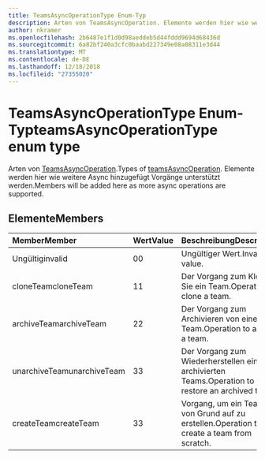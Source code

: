 ```yaml
---
title: TeamsAsyncOperationType Enum-Typ
description: Arten von TeamsAsyncOperation. Elemente werden hier wie weitere Async hinzugefügt Vorgänge unterstützt werden.
author: nkramer
ms.openlocfilehash: 2b6487e1f1d0d98aeddeb5d44fddd9694d68436d
ms.sourcegitcommit: 6a82bf240a3cfc0baabd227349e08a08311e3d44
ms.translationtype: MT
ms.contentlocale: de-DE
ms.lasthandoff: 12/18/2018
ms.locfileid: "27355020"
---
```

# <a name="teamsasyncoperationtype-enum-type"></a><span data-ttu-id="6650f-104">TeamsAsyncOperationType Enum-Typ</span><span class="sxs-lookup"><span data-stu-id="6650f-104">teamsAsyncOperationType enum type</span></span>



<span data-ttu-id="6650f-105">Arten von [TeamsAsyncOperation](teamsasyncoperation.md).</span><span class="sxs-lookup"><span data-stu-id="6650f-105">Types of [teamsAsyncOperation](teamsasyncoperation.md).</span></span> <span data-ttu-id="6650f-106">Elemente werden hier wie weitere Async hinzugefügt Vorgänge unterstützt werden.</span><span class="sxs-lookup"><span data-stu-id="6650f-106">Members will be added here as more async operations are supported.</span></span>

## <a name="members"></a><span data-ttu-id="6650f-107">Elemente</span><span class="sxs-lookup"><span data-stu-id="6650f-107">Members</span></span>

| <span data-ttu-id="6650f-108">Member</span><span class="sxs-lookup"><span data-stu-id="6650f-108">Member</span></span> | <span data-ttu-id="6650f-109">Wert</span><span class="sxs-lookup"><span data-stu-id="6650f-109">Value</span></span>| <span data-ttu-id="6650f-110">Beschreibung</span><span class="sxs-lookup"><span data-stu-id="6650f-110">Description</span></span> |
|:---------------|:--------|:----------|
|<span data-ttu-id="6650f-111">Ungültig</span><span class="sxs-lookup"><span data-stu-id="6650f-111">invalid</span></span>|<span data-ttu-id="6650f-112">0</span><span class="sxs-lookup"><span data-stu-id="6650f-112">0</span></span>|<span data-ttu-id="6650f-113">Ungültiger Wert.</span><span class="sxs-lookup"><span data-stu-id="6650f-113">Invalid value.</span></span>|
|<span data-ttu-id="6650f-114">cloneTeam</span><span class="sxs-lookup"><span data-stu-id="6650f-114">cloneTeam</span></span>|<span data-ttu-id="6650f-115">1</span><span class="sxs-lookup"><span data-stu-id="6650f-115">1</span></span>|<span data-ttu-id="6650f-116">Der Vorgang zum Klonen Sie ein Team.</span><span class="sxs-lookup"><span data-stu-id="6650f-116">Operation to clone a team.</span></span>|
|<span data-ttu-id="6650f-117">archiveTeam</span><span class="sxs-lookup"><span data-stu-id="6650f-117">archiveTeam</span></span>|<span data-ttu-id="6650f-118">2</span><span class="sxs-lookup"><span data-stu-id="6650f-118">2</span></span>|<span data-ttu-id="6650f-119">Der Vorgang zum Archivieren von einem Team.</span><span class="sxs-lookup"><span data-stu-id="6650f-119">Operation to archive a team.</span></span>|
|<span data-ttu-id="6650f-120">unarchiveTeam</span><span class="sxs-lookup"><span data-stu-id="6650f-120">unarchiveTeam</span></span>|<span data-ttu-id="6650f-121">3</span><span class="sxs-lookup"><span data-stu-id="6650f-121">3</span></span>|<span data-ttu-id="6650f-122">Der Vorgang zum Wiederherstellen eines archivierten Teams.</span><span class="sxs-lookup"><span data-stu-id="6650f-122">Operation to restore an archived team.</span></span>|
|<span data-ttu-id="6650f-123">createTeam</span><span class="sxs-lookup"><span data-stu-id="6650f-123">createTeam</span></span>|<span data-ttu-id="6650f-124">3</span><span class="sxs-lookup"><span data-stu-id="6650f-124">3</span></span>|<span data-ttu-id="6650f-125">Vorgang, um ein Team von Grund auf zu erstellen.</span><span class="sxs-lookup"><span data-stu-id="6650f-125">Operation to create a team from scratch.</span></span>|

